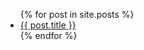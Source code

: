 <ul>
  {% for post in site.posts %}
    <li>
      <a href="{{ post.url | absolute_url}}">{{ post.title }}</a>
    </li>
  {% endfor %}
</ul>


